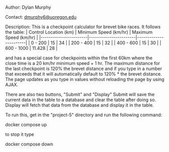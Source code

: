 Author: Dylan Murphy

Contact: dmurphy6@uoregon.edu

Description: This is a checkpoint calculator for brevet bike races. It follows the table: 
| Control Location (km) | Minimum Speed (km/hr) | Maximum Speed (km/hr) |
|-----------------------|-----------------------|-----------------------|
| 0 - 200               | 15                    | 34                    |
| 200 - 400             | 15                    | 32                    |
| 400 - 600             | 15                    | 30                    |
| 600 - 1000            | 11.428                | 28                    |

and has a special case for checkpoints within the first 60km where the close time is a 20 km/hr minimum speed + 1 hr. The maximum distance for the last checkpoint is 120% the brevet distance and if you type in a number that exceeds that it will automatically default to 120% * the brevet distance. The page updates as you type in values without reloading the page by using AJAX. 

There are also two buttons, "Submit" and "Display"
Submit will save the current data in the table to a database and clear the table after doing so.
Display will fetch that data from the database and display it in the table.

To run this, get in the "project-5" directory and run the following command:

docker compose up

to stop it type

docker compose down